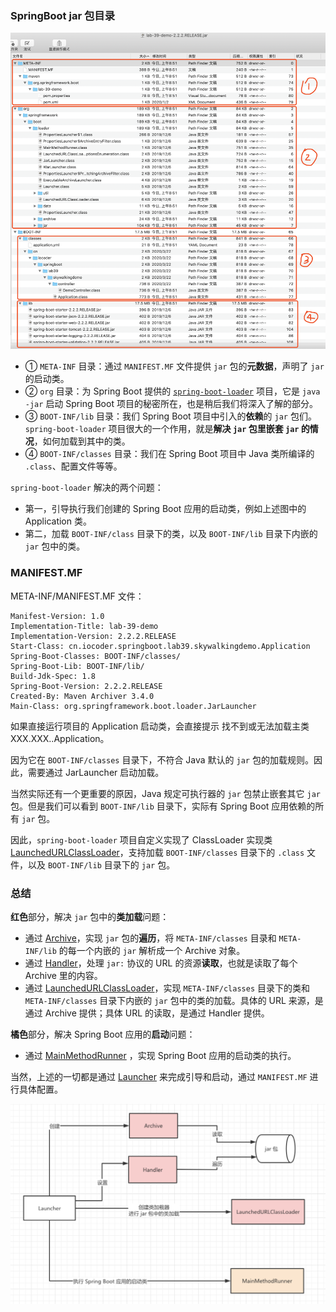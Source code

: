 ### SpringBoot jar 包目录

![](.images/01.png)



- ① `META-INF` 目录：通过 `MANIFEST.MF` 文件提供 `jar` 包的**元数据**，声明了 `jar` 的启动类。
- ② `org` 目录：为 Spring Boot 提供的 [`spring-boot-loader`](https://github.com/spring-projects/spring-boot/blob/master/spring-boot-project/spring-boot-tools/spring-boot-loader/) 项目，它是 `java -jar` 启动 Spring Boot 项目的秘密所在，也是稍后我们将深入了解的部分。
- ③ `BOOT-INF/lib` 目录：我们 Spring Boot 项目中引入的**依赖**的 `jar` 包们。`spring-boot-loader` 项目很大的一个作用，就是**解决 `jar` 包里嵌套 `jar` 的情况**，如何加载到其中的类。
- ④ `BOOT-INF/classes` 目录：我们在 Spring Boot 项目中 Java 类所编译的 `.class`、配置文件等等。



`spring-boot-loader` 解决的两个问题：

- 第一，引导执行我们创建的 Spring Boot 应用的启动类，例如上述图中的 Application 类。
- 第二，加载 `BOOT-INF/class` 目录下的类，以及 `BOOT-INF/lib` 目录下内嵌的 `jar` 包中的类。



### MANIFEST.MF

META-INF/MANIFEST.MF 文件：

```
Manifest-Version: 1.0
Implementation-Title: lab-39-demo
Implementation-Version: 2.2.2.RELEASE
Start-Class: cn.iocoder.springboot.lab39.skywalkingdemo.Application
Spring-Boot-Classes: BOOT-INF/classes/
Spring-Boot-Lib: BOOT-INF/lib/
Build-Jdk-Spec: 1.8
Spring-Boot-Version: 2.2.2.RELEASE
Created-By: Maven Archiver 3.4.0
Main-Class: org.springframework.boot.loader.JarLauncher
```



如果直接运行项目的 Application 启动类，会直接提示 找不到或无法加载主类  XXX.XXX..Application。

因为它在 `BOOT-INF/classes` 目录下，不符合 Java 默认的 `jar` 包的加载规则。因此，需要通过 JarLauncher 启动加载。

当然实际还有一个更重要的原因，Java 规定可执行器的 `jar` 包禁止嵌套其它 `jar` 包。但是我们可以看到 `BOOT-INF/lib` 目录下，实际有 Spring Boot 应用依赖的所有 `jar` 包。

因此，`spring-boot-loader` 项目自定义实现了 ClassLoader 实现类 [LaunchedURLClassLoader](https://github.com/spring-projects/spring-boot/blob/master/spring-boot-project/spring-boot-tools/spring-boot-loader/src/main/java/org/springframework/boot/loader/LaunchedURLClassLoader.java)，支持加载 `BOOT-INF/classes` 目录下的 `.class` 文件，以及 `BOOT-INF/lib` 目录下的 `jar` 包。



### 总结

**红色**部分，解决 `jar` 包中的**类加载**问题：

- 通过 [Archive](https://github.com/spring-projects/spring-boot/blob/master/spring-boot-project/spring-boot-tools/spring-boot-loader/src/main/java/org/springframework/boot/loader/archive/Archive.java)，实现 `jar` 包的**遍历**，将 `META-INF/classes` 目录和 `META-INF/lib` 的每一个内嵌的 `jar` 解析成一个 Archive 对象。
- 通过 [Handler](https://github.com/spring-projects/spring-boot/blob/master/spring-boot-project/spring-boot-tools/spring-boot-loader/src/main/java/org/springframework/boot/loader/jar/Handler.java)，处理 `jar:` 协议的 URL 的资源**读取**，也就是读取了每个 Archive 里的内容。
- 通过 [LaunchedURLClassLoader](https://github.com/spring-projects/spring-boot/blob/master/spring-boot-project/spring-boot-tools/spring-boot-loader/src/main/java/org/springframework/boot/loader/LaunchedURLClassLoader.java)，实现 `META-INF/classes` 目录下的类和 `META-INF/classes` 目录下内嵌的 `jar` 包中的类的加载。具体的 URL 来源，是通过 Archive 提供；具体 URL 的读取，是通过 Handler 提供。

**橘色**部分，解决 Spring Boot 应用的**启动**问题：

- 通过 [MainMethodRunner](https://github.com/spring-projects/spring-boot/blob/master/spring-boot-project/spring-boot-tools/spring-boot-loader/src/main/java/org/springframework/boot/loader/MainMethodRunner.java) ，实现 Spring Boot 应用的启动类的执行。

当然，上述的一切都是通过 [Launcher](https://github.com/spring-projects/spring-boot/blob/master/spring-boot-project/spring-boot-tools/spring-boot-loader/src/main/java/org/springframework/boot/loader/Launcher.java) 来完成引导和启动，通过 `MANIFEST.MF` 进行具体配置。



![Spring Boot `jar` 启动原理](.images/30.png)